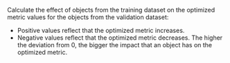 
Calculate the effect of objects from the training dataset on the optimized metric values for the objects from the validation dataset:
- Positive values reflect that the optimized metric increases.
- Negative values reflect that the optimized metric decreases.
The higher the deviation from 0, the bigger the impact that an object has on the optimized metric.
